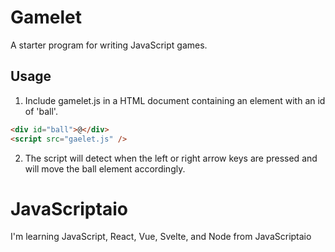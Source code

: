 # Gamelet

A starter program for writing JavaScript games.

## Usage

1. Include gamelet.js in a HTML document containing an element with an id of 'ball'.

```html
<div id="ball">@</div>
<script src="gaelet.js" />
```

2. The script will detect when the left or right arrow keys are pressed and will move the ball element accordingly.

# JavaScriptaio

I'm learning JavaScript, React, Vue, Svelte, and Node from JavaScriptaio
